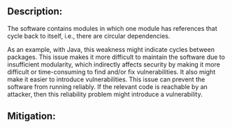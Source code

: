 ## Description:

The software contains modules in which one module has references that cycle back to itself, i.e., there are circular dependencies.

As an example, with Java, this weakness might indicate cycles between packages. This issue makes it more difficult to maintain the software due to insufficient modularity, which indirectly affects security by making it more difficult or time-consuming to find and/or fix vulnerabilities. It also might make it easier to introduce vulnerabilities. This issue can prevent the software from running reliably. If the relevant code is reachable by an attacker, then this reliability problem might introduce a vulnerability.

## Mitigation:
